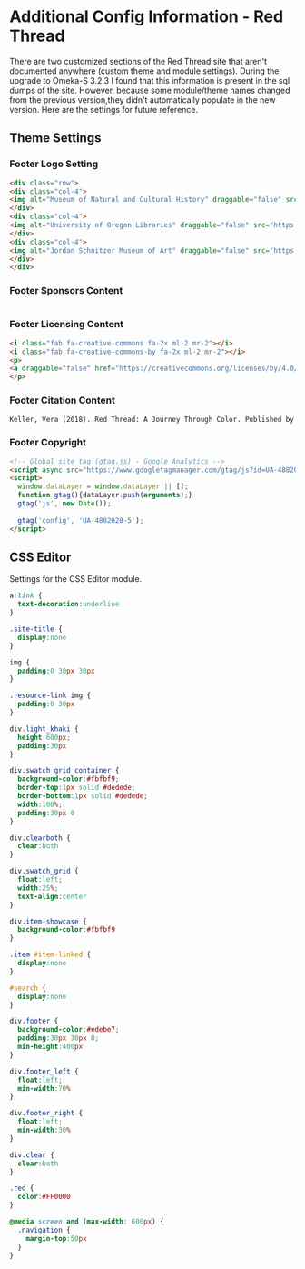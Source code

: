 # Additional Config Information - Red Thread
There are two customized sections of the Red Thread site that aren't documented anywhere (custom theme and module settings). During the upgrade to Omeka-S 3.2.3 I found that this information is present in the sql dumps of the site. However, because some module/theme names changed from the previous version,they didn't automatically populate in the new version. Here are the settings for future reference.

## Theme Settings

### Footer Logo Setting

```html
<div class="row">
<div class="col-4">
<img alt="Museum of Natural and Cultural History" draggable="false" src="https://redthread.uoregon.edu/files/original/9684a27d3c4e020a884061cffbc8ca7c52905d21.png">
</div>
<div class="col-4">
<img alt="University of Oregon Libraries" draggable="false" src="https://redthread.uoregon.edu/files/original/1dde8116eab02cac87545be4e1d93ef654b0bfe0.png">
</div>
<div class="col-4">
<img alt="Jordan Schnitzer Museum of Art" draggable="false" src="https://redthread.uoregon.edu/files/original/d45cfeb062715800079f8afd5916c73dbb5bfc39.png">
</div>
</div>
```

### Footer Sponsors Content

```html
```

### Footer Licensing Content

```html
<i class="fab fa-creative-commons fa-2x ml-2 mr-2"></i>
<i class="fab fa-creative-commons-by fa-2x ml-2 mr-2"></i>
<p>
<a draggable="false" href="https://creativecommons.org/licenses/by/4.0/" target="_blank">Attribution 4.0 International (CC BY 4.0)</a>
</p>
```

### Footer Citation Content

```txt
Keller, Vera (2018). Red Thread: A Journey Through Color. Published by Digital Scholarship Center, University of Oregon Libraries, Eugene OR [available at https://redthread.uoregon.edu/].
```

### Footer Copyright

```html
<!-- Global site tag (gtag.js) - Google Analytics -->
<script async src="https://www.googletagmanager.com/gtag/js?id=UA-4882028-5"></script>
<script>
  window.dataLayer = window.dataLayer || [];
  function gtag(){dataLayer.push(arguments);}
  gtag('js', new Date());
 
  gtag('config', 'UA-4882028-5');
</script>
```

## CSS Editor

Settings for the CSS Editor module.

```css
a:link {
  text-decoration:underline
}

.site-title {
  display:none
}

img {
  padding:0 30px 30px
}

.resource-link img {
  padding:0 30px
}

div.light_khaki {
  height:600px;
  padding:30px
}

div.swatch_grid_container {
  background-color:#fbfbf9;
  border-top:1px solid #dedede;
  border-bottom:1px solid #dedede;
  width:100%;
  padding:30px 0
}

div.clearboth {
  clear:both
}

div.swatch_grid {
  float:left;
  width:25%;
  text-align:center
}

div.item-showcase {
  background-color:#fbfbf9
}

.item #item-linked {
  display:none
}

#search {
  display:none
}

div.footer {
  background-color:#edebe7;
  padding:30px 30px 0;
  min-height:400px
}

div.footer_left {
  float:left;
  min-width:70%
}

div.footer_right {
  float:left;
  min-width:30%
}

div.clear {
  clear:both
}

.red {
  color:#FF0000
}

@media screen and (max-width: 600px) {
  .navigation {
    margin-top:50px
  }
}
```
